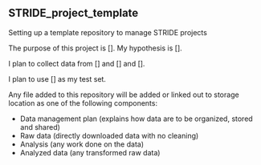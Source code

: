 ## STRIDE_project_template
Setting up a template repository to manage STRIDE projects

The purpose of this project is [].
My hypothesis is [].

I plan to collect data from [] and [] and []. 

I plan to use [] as my test set.

Any file added to this repository will be added or linked out to storage location as one of the following components:
* Data management plan (explains how data are to be organized, stored and shared)
* Raw data (directly downloaded data with no cleaning)
* Analysis (any work done on the data)
* Analyzed data (any transformed raw data)
